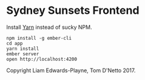 Sydney Sunsets Frontend
=======================

Install [Yarn](https://yarnpkg.com/lang/en/) instead of sucky NPM.

```
npm install -g ember-cli
cd app
yarn install
ember server
open http://localhost:4200
```

Copyright Liam Edwards-Playne, Tom D'Netto 2017.

